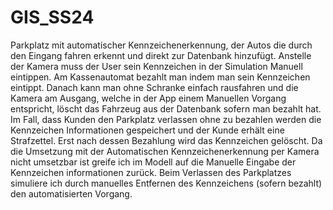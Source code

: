 # GIS_SS24
Parkplatz mit automatischer Kennzeichenerkennung, der Autos die durch den Eingang fahren erkennt und direkt zur Datenbank hinzufügt. Anstelle der Kamera muss der User sein Kennzeichen in der Simulation Manuell eintippen. Am Kassenautomat bezahlt man indem man sein Kennzeichen eintippt. Danach kann man ohne Schranke einfach rausfahren und die Kamera am Ausgang, welche in der App einem Manuellen Vorgang entspricht, löscht das Fahrzeug aus der Datenbank sofern man bezahlt hat. Im Fall, dass Kunden den Parkplatz verlassen ohne zu bezahlen werden die Kennzeichen Informationen gespeichert und der Kunde erhält eine Strafzettel. Erst nach dessen Bezahlung wird das Kennzeichen gelöscht. Da die Umsetzung mit der Automatischen Kennzeichenerkennung per Kamera nicht umsetzbar ist greife ich im Modell auf die Manuelle Eingabe der Kennzeichen informationen zurück. Beim Verlassen des Parkplatzes simuliere ich durch manuelles Entfernen des Kennzeichens (sofern bezahlt) den automatisierten Vorgang.
